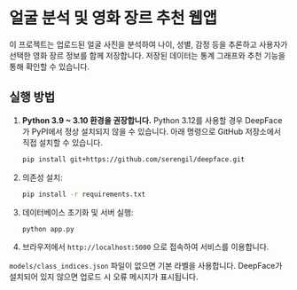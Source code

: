 # 얼굴 분석 및 영화 장르 추천 웹앱

이 프로젝트는 업로드된 얼굴 사진을 분석하여 나이, 성별, 감정 등을 추론하고
사용자가 선택한 영화 장르 정보를 함께 저장합니다. 저장된 데이터는 통계
그래프와 추천 기능을 통해 확인할 수 있습니다.

## 실행 방법

1. **Python 3.9 ~ 3.10 환경을 권장합니다.**
   Python 3.12를 사용할 경우 DeepFace가 PyPI에서 정상 설치되지 않을 수 있습니다.
   아래 명령으로 GitHub 저장소에서 직접 설치할 수 있습니다.
   ```bash
   pip install git+https://github.com/serengil/deepface.git
   ```
2. 의존성 설치:
   ```bash
   pip install -r requirements.txt
   ```
3. 데이터베이스 초기화 및 서버 실행:
   ```bash
   python app.py
   ```
4. 브라우저에서 `http://localhost:5000` 으로 접속하여 서비스를 이용합니다.

`models/class_indices.json` 파일이 없으면 기본 라벨을 사용합니다.
DeepFace가 설치되어 있지 않으면 업로드 시 오류 메시지가 표시됩니다.
